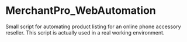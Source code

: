 # MerchantPro_WebAutomation
 
Small script for automating product listing for an online phone accessory reseller. 
This script is actually used in a real working environment.
